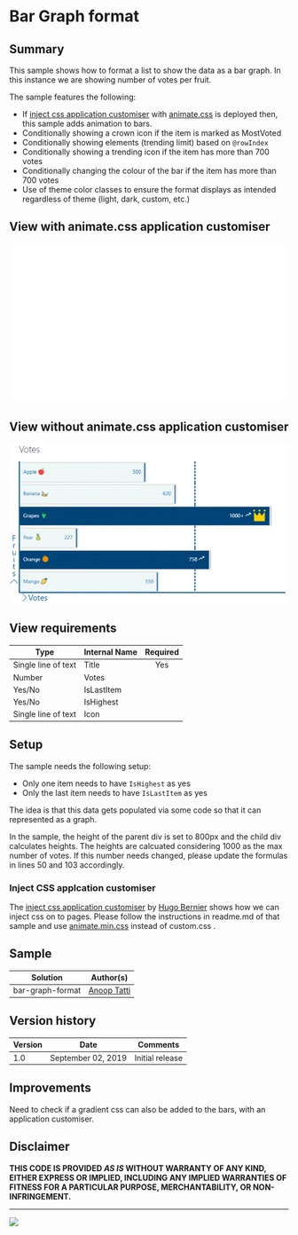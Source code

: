# Bar Graph format

## Summary

This sample shows how to format a list to show the data as a bar graph. In this instance we are showing number of votes per fruit.

The sample features the following:
- If [inject css application customiser](https://github.com/SharePoint/sp-dev-fx-extensions/tree/master/samples/react-application-injectcss) with [animate.css](https://daneden.github.io/animate.css/) is deployed then, this sample adds animation to bars.
- Conditionally showing a crown icon if the item is marked as MostVoted
- Conditionally showing elements (trending limit) based on `@rowIndex`
- Conditionally showing a trending icon if the item has more than 700 votes
- Conditionally changing the colour of the bar if the item has more than 700 votes
- Use of theme color classes to ensure the format displays as intended regardless of theme (light, dark, custom, etc.)

## View with animate.css application customiser
![Bar Graph Screenshot with animate.css app customiser](./assets/bargraph.gif)

## View without animate.css application customiser
![Bar Graph Screenshot](./assets/bargraphnormal.png)

## View requirements

|Type|Internal Name|Required|
|---|---|:---:|
|Single line of text|Title|Yes|
|Number|Votes||
|Yes/No|IsLastItem||
|Yes/No|IsHighest||
|Single line of text|Icon||

## Setup

The sample needs the following setup:
- Only one item needs to have `IsHighest` as yes
- Only the last item needs to have `IsLastItem` as yes

The idea is that this data gets populated via some code so that it can represented as a graph.

In the sample, the height of the parent div is set to 800px and the child div calculates heights. The heights are calcuated considering 1000 as the max number of votes. If this number needs changed, please update the formulas in lines 50 and 103 accordingly.

### Inject CSS applcation customiser
The [inject css application customiser](https://github.com/SharePoint/sp-dev-fx-extensions/tree/master/samples/react-application-injectcss) by [Hugo Bernier](http://tahoeninjas.blog/) shows how we can inject css on to pages. Please follow the instructions in readme.md of that sample and use [animate.min.css](https://raw.githubusercontent.com/daneden/animate.css/master/animate.min.css) instead of custom.css .

## Sample

Solution|Author(s)
--------|---------
bar-graph-format | [Anoop Tatti](https://twitter.com/anooptells)

## Version history

Version|Date|Comments
-------|----|--------
1.0|September 02, 2019 |Initial release

## Improvements
Need to check if a gradient css can also be added to the bars, with an application customiser.

## Disclaimer
**THIS CODE IS PROVIDED *AS IS* WITHOUT WARRANTY OF ANY KIND, EITHER EXPRESS OR IMPLIED, INCLUDING ANY IMPLIED WARRANTIES OF FITNESS FOR A PARTICULAR PURPOSE, MERCHANTABILITY, OR NON-INFRINGEMENT.**

---

<img src="https://telemetry.sharepointpnp.com/sp-dev-list-formatting/view-samples/bar-graph-format" />